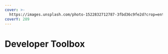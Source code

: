 ```yaml
---
cover: >-
  https://images.unsplash.com/photo-1522832712787-3fbd36c9fe2d?crop=entropy&cs=tinysrgb&fm=jpg&ixid=MnwxOTcwMjR8MHwxfHNlYXJjaHw3fHxoYW5kJTIwdG9vbCUyMG9uJTIwd2FsbHxlbnwwfHx8fDE2NzMzMjU1NDY&ixlib=rb-4.0.3&q=80
coverY: 289
---
```


# Developer Toolbox

